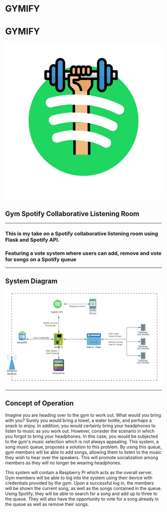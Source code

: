 # GYMIFY

# GYMIFY

![spotify.png](static/spotify.png)

## Gym Spotify Collaborative  Listening Room

---

### This is my take on a Spotify collaborative listening room using Flask and Spotify API.

### Featuring a vote system where users can add, remove and vote for songs on a Spotify queue

---

## System Diagram

![Untitled](static/system.png)

---

## Concept of Operation

Imagine you are heading over to the gym to work out. What would you bring with you? Surely you would bring a towel, a water bottle, and perhaps a snack to enjoy. In addition, you would certainly bring your headphones to listen to music as you work out. However, consider the scenario in which you forgot to bring your headphones. In this case, you would be subjected to the gym's music selection which is not always appealing. This system, a song music queue, proposes a solution to this problem. By using this queue, gym members will be able to add songs, allowing them to listen to the music they wish to hear over the speakers. This will promote socialization among members as they will no longer be wearing headphones.

This system will contain a Raspberry Pi which acts as the overall server. Gym members will be able to log into the system using their device with credentials provided by the gym. Upon a successful log in, the members will be shown the current song, as well as the songs contained in the queue. Using Spotify, they will be able to search for a song and add up to three to the queue. They will also have the opportunity to vote for a song already in the queue as well as remove their songs.